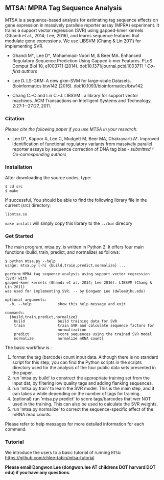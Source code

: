 ## MTSA: MPRA Tag Sequence Analysis

MTSA is a sequence-based analysis for estimating tag sequence effects on 
gene expression in massively parallele reporter assay (MPRA) experiment.
It trains a support vector regression (SVR) using gapped-kmer kernels
(Ghandi et al., 2014; Lee, 2016), and learns sequence features that modulate
gene expressions. We use LIBSVM (Chang & Lin 2011) for implementing SVR.

* Ghandi M†, Lee D†, Mohammad-Noori M, & Beer MA. Enhanced Regulatory Sequence Prediction Using Gapped k-mer Features. PLoS Comput Biol 10, e1003711 (2014). doi:10.1371/journal.pcbi.1003711 *† Co-first authors*

* Lee D. LS-GKM: A new gkm-SVM for large-scale Datasets. Bioinformatics btw142 (2016). doi:10.1093/bioinformatics/btw142

* Chang C.-C and Lin C.-J. LIBSVM : a library for support vector machines. ACM Transactions on Intelligent Systems and Technology, 2:27:1--27:27, 2011.

### Citation

*Please cite the following paper if you use MTSA in your research:*

* Lee D†, Kapoor A, Lee C, Mudgett M, Beer MA, Chakravarti A†. Improved identification of functional regulatory variants from massively parallel
reporter assays by sequence correction of DNA tag bias - *submitted* *† Co-corresponding authors*

### Installation

After downloading the source codes, type:

    $ cd src
    $ make 

If successful, You should be able to find the following library file in the current (src) directory:

    libmtsa.so

`make install` will simply copy this library to the `../bin` direcory

### Get Started

The main program, mtsa.py, is written in Python 2.  It offers four main functions (build, train, predict, and normalize) as follows:

    $ python mtsa.py --help
    usage: mtsa.py [-h] {build,train,predict,normalize} ...

    perform MPRA tag sequence analysis using support vector regression (SVR) with
    gapped-kmer kernels (Ghandi et al. 2014; Lee 2016). LIBSVM (Chang & Lin 2011)
    was used for implementing SVR. -- by Dongwon Lee (dwlee@jhu.edu)

    optional arguments:
      -h, --help            show this help message and exit

    commands:
      {build,train,predict,normalize}
        build               build training data for SVR
        train               train SVR and calculate sequence factors for
                            normalization
        predict             score sequences using the trained SVR model
        normalize           normalize mRNA counts

The basic workflow is :

  1. format the tag (barcode) count input data. Although there is no standard script for this step, you can find the Python scripts in the scripts directory used for the analysis of the four public data sets presented in the paper.
  2. run 'mtsa.py build' to construct the appropriate training set from the input dat, by filtering low quality tags and adding flanking sequences.
  3. run 'mtsa.py train' to learn the SVR model. This is the main step, and it can takes a while depending on the number of tags for training. 
  4. (optional) run 'mtsa.py predict' to score tags/barcodes that wer NOT used in the training. This can also be used to calculate the SVR weights.
  5. run 'mtsa.py normalize' to correct the sequence-specific effect of the mRNA read counts.

Please refer to help messages for more detailed information for each command.

### Tutorial

We introduce the users to a basic tutorial of running `MTSA`: https://github.com/chlee-tabin/mtsa-tutorial


**Please email Dongwon Lee (dongwon.lee AT childrens DOT harvard DOT edu) if you have any questions.**


